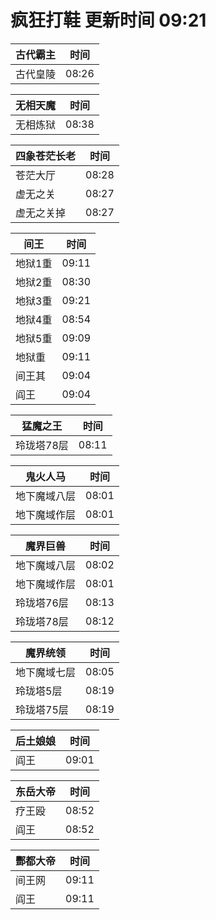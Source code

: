 # 疯狂打鞋 更新时间 09:21

| 古代霸主   | 时间    |
|--------|-------|
| 古代皇陵 | 08:26 |

| 无相天魔   | 时间    |
|--------|-------|
| 无相炼狱 | 08:38 |

| 四象苍茫长老   | 时间    |
|--------|-------|
| 苍茫大厅 | 08:28 |
| 虚无之关 | 08:27 |
| 虚无之关掉 | 08:27 |

| 间王   | 时间    |
|--------|-------|
| 地狱1重 | 09:11 |
| 地狱2重 | 08:30 |
| 地狱3重 | 09:21 |
| 地狱4重 | 08:54 |
| 地狱5重 | 09:09 |
| 地狱重 | 09:11 |
| 间王其 | 09:04 |
| 阎王 | 09:04 |

| 猛魔之王   | 时间    |
|--------|-------|
| 玲珑塔78层 | 08:11 |

| 鬼火人马   | 时间    |
|--------|-------|
| 地下魔域八层 | 08:01 |
| 地下魔域作层 | 08:01 |

| 魔界巨兽   | 时间    |
|--------|-------|
| 地下魔域八层 | 08:02 |
| 地下魔域作层 | 08:01 |
| 玲珑塔76层 | 08:13 |
| 玲珑塔78层 | 08:12 |

| 魔界统领   | 时间    |
|--------|-------|
| 地下魔域七层 | 08:05 |
| 玲珑塔5层 | 08:19 |
| 玲珑塔75层 | 08:19 |

| 后土娘娘   | 时间    |
|--------|-------|
| 阎王 | 09:01 |

| 东岳大帝   | 时间    |
|--------|-------|
| 疗王殴 | 08:52 |
| 阎王 | 08:52 |

| 酆都大帝   | 时间    |
|--------|-------|
| 间王网 | 09:11 |
| 阎王 | 09:11 |